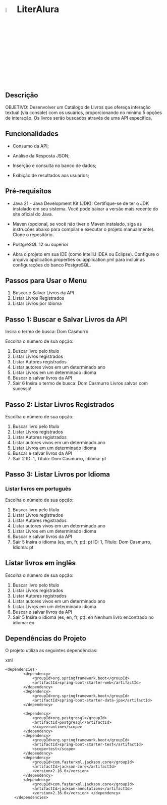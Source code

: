 # <img src="https://cdn.jsdelivr.net/gh/devicons/devicon@latest/icons/java/java-plain.svg"  width="6%" /> LiterAlura

## Descrição
OBJETIVO: Desenvolver um Catálogo de Livros que ofereça interação textual (via console) com os usuários, proporcionando no mínimo 5 opções de interação.
Os livros serão buscados através de uma API específica.

## Funcionalidades
- Consumo da API;

- Análise da Resposta JSON;

- Inserção e consulta no banco de dados;

- Exibição de resultados aos usuários;

## Pré-requisitos
- Java 21 - Java Development Kit (JDK): Certifique-se de ter o JDK instalado em seu sistema. Você pode baixar a versão mais recente do site oficial do Java.

- Maven (opcional, se você não tiver o Maven instalado, siga as instruções abaixo para compilar e executar o projeto manualmente).
Clone o repositório.

- PostgreSQL 12 ou superior

- Abra o projeto em sua IDE (como IntelliJ IDEA ou Eclipse).
Configure o arquivo application.properties ou application.yml para incluir as configurações do banco PostgreSQL.

## Passos para Usar o Menu
1. Buscar e Salvar Livros da API
2. Listar Livros Registrados
3. Listar Livros por Idioma

## Passo 1: Buscar e Salvar Livros da API

Insira o termo de busca: Dom Casmurro

Escolha o número de sua opção:
1. Buscar livro pelo título
2. Listar Livros registrados
3. Listar Autores registrados
4. Listar autores vivos em um determinado ano
5. Listar Livros em um determinado idioma
6. Buscar e salvar livros da API
0. Sair
   6
   Insira o termo de busca: Dom Casmurro
   Livros salvos com sucesso!

## Passo 2: Listar Livros Registrados

Escolha o número de sua opção:
1. Buscar livro pelo título
2. Listar Livros registrados
3. Listar Autores registrados
4. Listar autores vivos em um determinado ano
5. Listar Livros em um determinado idioma
6. Buscar e salvar livros da API
0. Sair
   2
   ID: 1, Título: Dom Casmurro, Idioma: pt

## Passo 3: Listar Livros por Idioma

### Listar livros em português

Escolha o número de sua opção:
1. Buscar livro pelo título
2. Listar Livros registrados
3. Listar Autores registrados
4. Listar autores vivos em um determinado ano
5. Listar Livros em um determinado idioma
6. Buscar e salvar livros da API
0. Sair
   5
   Insira o idioma (es, en, fr, pt): pt
   ID: 1, Título: Dom Casmurro, Idioma: pt

## Listar livros em inglês

Escolha o número de sua opção:
1. Buscar livro pelo título
2. Listar Livros registrados
3. Listar Autores registrados
4. Listar autores vivos em um determinado ano
5. Listar Livros em um determinado idioma
6. Buscar e salvar livros da API
0. Sair
   5
   Insira o idioma (es, en, fr, pt): en
   Nenhum livro encontrado no idioma: en

## Dependências do Projeto

O projeto utiliza as seguintes dependências:

xml
```
<dependencies>
		<dependency>
			<groupId>org.springframework.boot</groupId>
			<artifactId>spring-boot-starter-web</artifactId>
		</dependency>
		<dependency>
			<groupId>org.springframework.boot</groupId>
			<artifactId>spring-boot-starter-data-jpa</artifactId>
		</dependency>

		<dependency>
			<groupId>org.postgresql</groupId>
			<artifactId>postgresql</artifactId>
			<scope>runtime</scope>
		</dependency>
		<dependency>
			<groupId>org.springframework.boot</groupId>
			<artifactId>spring-boot-starter-test</artifactId>
			<scope>test</scope>
		</dependency>
		<dependency>
			<groupId>com.fasterxml.jackson.core</groupId>
			<artifactId>jackson-core</artifactId>
			<version>2.16.0</version>
		</dependency>
		<dependency>
			<groupId>com.fasterxml.jackson.core</groupId>
			<artifactId>jackson-annotations</artifactId>
			<version>2.16.0</version> </dependency>
	</dependencies>
```
